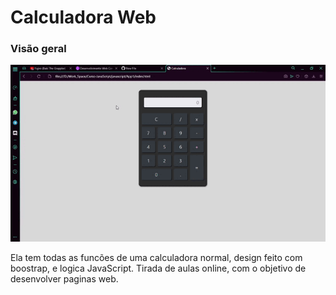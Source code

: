 # Calculadora Web

### Visão geral

<img src="visao-geral/page01.gif">

Ela tem todas as funcões de uma calculadora normal, design feito com boostrap, e logica JavaScript. Tirada de aulas online, com o objetivo de desenvolver paginas web.
